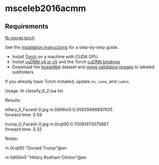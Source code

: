 # msceleb2016acmm



## Requirements
[fb.resnet.torch](https://github.com/facebook/fb.resnet.torch)

See the [installation instructions](https://github.com/facebook/fb.resnet.torch/INSTALL.md) for a step-by-step guide.
- Install [Torch](http://torch.ch/docs/getting-started.html) on a machine with CUDA GPU
- Install [cuDNN v4 or v5](https://developer.nvidia.com/cudnn) and the Torch [cuDNN bindings](https://github.com/soumith/cudnn.torch/tree/R4)
- Download the [ImageNet](http://image-net.org/download-images) dataset and [move validation images](https://github.com/facebook/fb.resnet.torch/blob/master/INSTALL.md#download-the-imagenet-dataset) to labeled subfolders

If you already have Torch installed, update `nn`, `cunn`, and `cudnn`.



Usage:
th classify_6_2.lua list


Results:

hillary_0_FaceId-0.jpg m.0d06m5:0.95839496697635	
forward time: 0.59
	
trump_0_FaceId-0.jpg m.0cqt90:0.70081973075867	
forward time: 0.32	




Notes:

m.0cqt90	"Donald Trump"@en

m.0d06m5	"Hillary Rodham Clinton"@en
